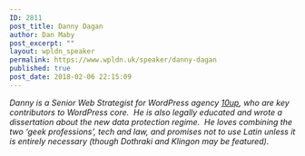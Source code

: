```yaml
---
ID: 2811
post_title: Danny Dagan
author: Dan Maby
post_excerpt: ""
layout: wpldn_speaker
permalink: https://www.wpldn.uk/speaker/danny-dagan
published: true
post_date: 2018-02-06 22:15:09
---
```

<i>Danny is a Senior Web Strategist for WordPress agency <a href="https://10up.com/">10up</a>, who are key contributors to WordPress core.  He is also legally educated and wrote a dissertation about the new data protection regime.  He loves combining the two ‘geek professions’, tech and law, and promises not to use Latin unless it is entirely necessary (though Dothraki and Klingon may be featured)</i><i>. </i>